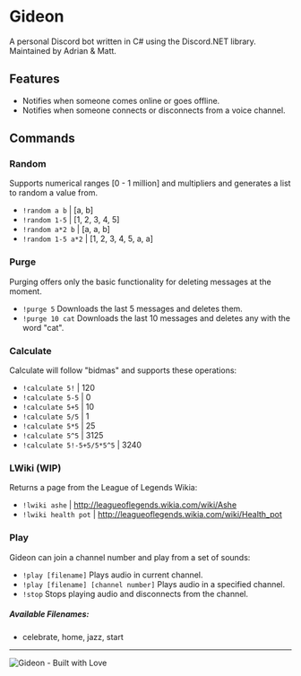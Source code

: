 # Gideon
A personal Discord bot written in C# using the Discord.NET library.  
Maintained by Adrian & Matt.
## Features
- Notifies when someone comes online or goes offline.
- Notifies when someone connects or disconnects from a voice channel.

## Commands

### Random
Supports numerical ranges [0 - 1 million] and multipliers and generates a list to random a value from.
- `!random a b` | [a, b]
- `!random 1-5` | [1, 2, 3, 4, 5]
- `!random a*2 b` | [a, a, b]
- `!random 1-5 a*2` | [1, 2, 3, 4, 5, a, a]

### Purge
Purging offers only the basic functionality for deleting messages at the moment.
- `!purge 5` Downloads the last 5 messages and deletes them.
- `!purge 10 cat` Downloads the last 10 messages and deletes any with the word "cat".

### Calculate
Calculate will follow "bidmas" and supports these operations:
- `!calculate 5!` | 120 
- `!calculate 5-5` | 0
- `!calculate 5+5` | 10
- `!calculate 5/5` | 1
- `!calculate 5*5` | 25
- `!calculate 5^5` | 3125
- `!calculate 5!-5+5/5*5^5` | 3240

### LWiki (WIP)
Returns a page from the League of Legends Wikia:
- `!lwiki ashe` | http://leagueoflegends.wikia.com/wiki/Ashe
- `!lwiki health pot` | http://leagueoflegends.wikia.com/wiki/Health_pot

### Play
Gideon can join a channel number and play from a set of sounds:
- `!play [filename]` Plays audio in current channel.
- `!play [filename] [channel number]`  Plays audio in a specified channel.
- `!stop` Stops playing audio and disconnects from the channel.

##### Available Filenames:
- celebrate, home, jazz, start

 - - - -
 ![Gideon - Built with Love](http://forthebadge.com/images/featured/featured-built-with-love.svg)